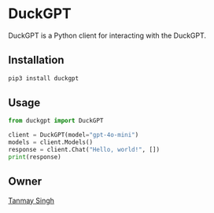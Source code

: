# DuckGPT

DuckGPT is a Python client for interacting with the DuckGPT.

## Installation

```bash
pip3 install duckgpt
```

## Usage

```python
from duckgpt import DuckGPT

client = DuckGPT(model="gpt-4o-mini")
models = client.Models()
response = client.Chat("Hello, world!", [])
print(response)
```

## Owner
[Tanmay Singh](https://github.com/tanmaysingh3856)